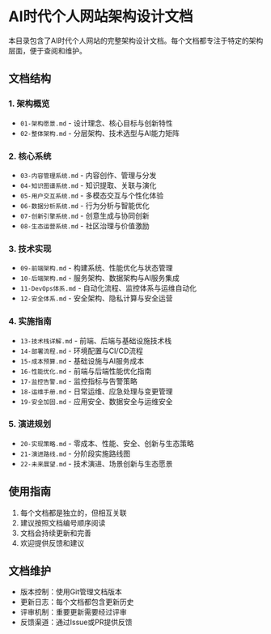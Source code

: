 # AI时代个人网站架构设计文档

本目录包含了AI时代个人网站的完整架构设计文档。每个文档都专注于特定的架构层面，便于查阅和维护。

## 文档结构

### 1. 架构概览
- `01-架构愿景.md` - 设计理念、核心目标与创新特性
- `02-整体架构.md` - 分层架构、技术选型与AI能力矩阵

### 2. 核心系统
- `03-内容管理系统.md` - 内容创作、管理与分发
- `04-知识图谱系统.md` - 知识提取、关联与演化
- `05-用户交互系统.md` - 多模态交互与个性化体验
- `06-数据分析系统.md` - 行为分析与智能优化
- `07-创新引擎系统.md` - 创意生成与协同创新
- `08-生态运营系统.md` - 社区治理与价值激励

### 3. 技术实现
- `09-前端架构.md` - 构建系统、性能优化与状态管理
- `10-后端架构.md` - 服务架构、数据架构与AI服务集成
- `11-DevOps体系.md` - 自动化流程、监控体系与运维自动化
- `12-安全体系.md` - 安全架构、隐私计算与安全运营

### 4. 实施指南
- `13-技术栈详解.md` - 前端、后端与基础设施技术栈
- `14-部署流程.md` - 环境配置与CI/CD流程
- `15-成本预算.md` - 基础设施与AI服务成本
- `16-性能优化.md` - 前端与后端性能优化指南
- `17-监控告警.md` - 监控指标与告警策略
- `18-运维手册.md` - 日常运维、应急处理与变更管理
- `19-安全加固.md` - 应用安全、数据安全与运维安全

### 5. 演进规划
- `20-实现策略.md` - 零成本、性能、安全、创新与生态策略
- `21-演进路线.md` - 分阶段实施路线图
- `22-未来展望.md` - 技术演进、场景创新与生态愿景

## 使用指南

1. 每个文档都是独立的，但相互关联
2. 建议按照文档编号顺序阅读
3. 文档会持续更新和完善
4. 欢迎提供反馈和建议

## 文档维护

- 版本控制：使用Git管理文档版本
- 更新日志：每个文档都包含更新历史
- 评审机制：重要更新需要经过评审
- 反馈渠道：通过Issue或PR提供反馈 